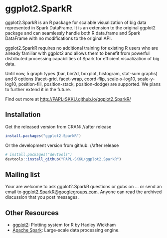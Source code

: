 # ggplot2.SparkR

ggplot2.SparkR is an R package for scalable visualization of big data represented 
in Spark DataFrame. It is an extension to the original ggplot2 package and can seamlessly 
handle both R data.frame and Spark DataFrame with no modifications to the original API.

ggplot2.SparkR requires no additional training for existing R users who are already 
familiar with ggplot2 and allows them to benefit from powerful distributed processing 
capabilities of Spark for efficient visualization of big data. 

Until now, 5 graph types (bar, bin2d, boxplot, histogram, stat-sum graphs) and 8 options 
(facet-grid, facet-wrap, coord-flip, scale-x-log10, scale-y-log10, position-fill, 
position-stack, position-dodge) are supported. We plans to further extend it in the future.

Find out more at <http://PAPL-SKKU.github.io/ggplot2.SparkR/>

## Installation

Get the released version from CRAN: //after release

```R
install.packages("ggplot2.SparkR")
```

Or the development version from github: //after release

```R
# install.packages("devtools")
devtools::install_github("PAPL-SKKU/ggplot2.SparkR")
```

## Mailing list

Your are welcome to ask ggplot2.SparkR questions or gubs on ...
or send an email to ggplot2.SparkR@googlegroups.com.
Anyone can read the archived discussion that you post messages.

## Other Resources
* [ggplot2](http://ggplot2.org): Plotting system for R by Hadley Wickham
* [Apache Spark](http://spark.apache.org): Large-scale data processing engine.
